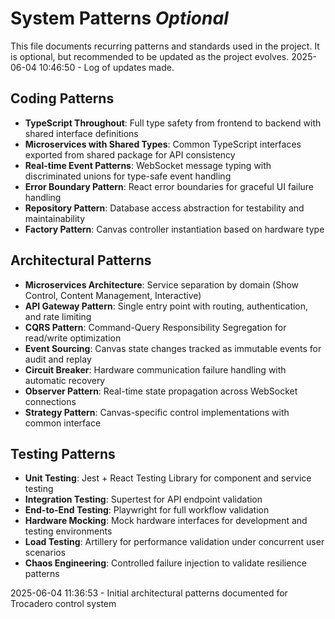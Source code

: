 # System Patterns *Optional*

This file documents recurring patterns and standards used in the project.
It is optional, but recommended to be updated as the project evolves.
2025-06-04 10:46:50 - Log of updates made.

## Coding Patterns

* **TypeScript Throughout**: Full type safety from frontend to backend with shared interface definitions
* **Microservices with Shared Types**: Common TypeScript interfaces exported from shared package for API consistency
* **Real-time Event Patterns**: WebSocket message typing with discriminated unions for type-safe event handling
* **Error Boundary Pattern**: React error boundaries for graceful UI failure handling
* **Repository Pattern**: Database access abstraction for testability and maintainability
* **Factory Pattern**: Canvas controller instantiation based on hardware type

## Architectural Patterns

* **Microservices Architecture**: Service separation by domain (Show Control, Content Management, Interactive)
* **API Gateway Pattern**: Single entry point with routing, authentication, and rate limiting
* **CQRS Pattern**: Command-Query Responsibility Segregation for read/write optimization
* **Event Sourcing**: Canvas state changes tracked as immutable events for audit and replay
* **Circuit Breaker**: Hardware communication failure handling with automatic recovery
* **Observer Pattern**: Real-time state propagation across WebSocket connections
* **Strategy Pattern**: Canvas-specific control implementations with common interface

## Testing Patterns

* **Unit Testing**: Jest + React Testing Library for component and service testing
* **Integration Testing**: Supertest for API endpoint validation
* **End-to-End Testing**: Playwright for full workflow validation
* **Hardware Mocking**: Mock hardware interfaces for development and testing environments
* **Load Testing**: Artillery for performance validation under concurrent user scenarios
* **Chaos Engineering**: Controlled failure injection to validate resilience patterns

2025-06-04 11:36:53 - Initial architectural patterns documented for Trocadero control system